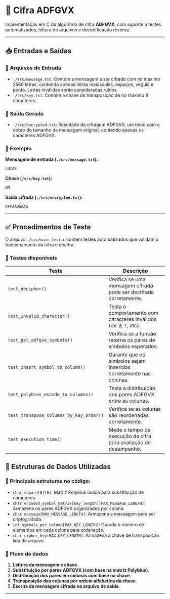 # 🔐 Cifra ADFGVX

Implementação em C do algoritmo de cifra **ADFGVX**, com suporte a testes automatizados, leitura de arquivos e decodificação reversa.

---

## 📥 Entradas e Saídas

### 📄 Arquivos de Entrada

* `./src/message.txt`: Contém a mensagem a ser cifrada com no máximo 2560 letras, contendo apenas letras maiúsculas, espaços, virgula e ponto. Letras inválidas serão consideradas ruídos.
* `./src/key.txt`: Contém a chave de transposição de no máximo 8 caracteres.

### 📄 Saída Gerada

* `./src/encrypted.txt`: Resultado da cifragem ADFGVX, um texto com o dobro do tamanho da mensagem original, contendo apenas os caracteres ADFGVX.

### 🧪 Exemplo

**Mensagem de entrada (`./src/message.txt`):**

```txt
LUCAS
```

**Chave (`/src/key.txt`):**

```txt
UM
```

**Saída cifrada (`./src/encrypted.txt`):**

```txt
XFFAADGAAG
```

---

## ✅ Procedimentos de Teste

O arquivo `./src/main_test.c` contém testes automatizados que validam o funcionamento da cifra e decifra.

### 🔬 Testes disponíveis

| Teste                                   | Descrição                                                           |
| --------------------------------------- | ------------------------------------------------------------------- |
| `test_decipher()`                       | Verifica se uma mensagem cifrada pode ser decifrada corretamente.   |
| `test_invalid_character()`              | Testa o comportamento com caracteres inválidos (ex: `@`, `!`, etc). |
| `test_get_adfgvx_symbols()`             | Verifica se a função retorna os pares de símbolos esperados.        |
| `test_insert_symbol_to_column()`        | Garante que os símbolos sejam inseridos corretamente nas colunas.   |
| `test_polybius_encode_to_columns()`     | Testa a distribuição dos pares ADFGVX entre as colunas.             |
| `test_transpose_columns_by_key_order()` | Verifica se as colunas são reordenadas corretamente.                |
| `test_execution_time()`                 | Mede o tempo de execução da cifra para avaliação de desempenho.     |


## 🧱 Estruturas de Dados Utilizadas

### 📌 Principais estruturas no código:

* `char square[6][6]`: Matriz Polybius usada para substituição de caracteres.
* `char encoded_symbol_matrix[key_length][MAX_MESSAGE_LENGTH]`: Armazena os pares ADFGVX organizados por coluna.
* `char message[MAX_MESSAGE_LENGTH]`: Armazena a messagem para ser criptografada.
* `int symbols_per_column[MAX_KEY_LENGTH]`: Guarda o número de elementos em cada coluna para ordenação.
* `char cipher_key[MAX_KEY_LENGTH]`: Armazena a chave de transposição lida do arquivo.

### 🔄 Fluxo de dados

1. **Leitura da mensagem e chave**.
2. **Substituição por pares ADFGVX (com base na matriz Polybius)**.
3. **Distribuição dos pares em colunas com base na chave**.
4. **Transposição das colunas por ordem alfabética da chave**.
5. **Escrita da mensagem cifrada no arquivo de saída**.

---
